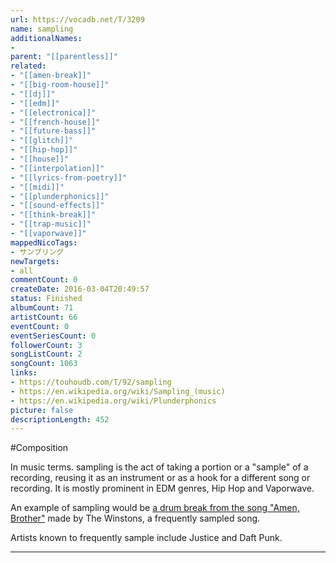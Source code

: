 ```yaml
---
url: https://vocadb.net/T/3209
name: sampling
additionalNames: 
- 
parent: "[[parentless]]"
related:
- "[[amen-break]]"
- "[[big-room-house]]"
- "[[dj]]"
- "[[edm]]"
- "[[electronica]]"
- "[[french-house]]"
- "[[future-bass]]"
- "[[glitch]]"
- "[[hip-hop]]"
- "[[house]]"
- "[[interpolation]]"
- "[[lyrics-from-poetry]]"
- "[[midi]]"
- "[[plunderphonics]]"
- "[[sound-effects]]"
- "[[think-break]]"
- "[[trap-music]]"
- "[[vaporwave]]"
mappedNicoTags:
- サンプリング
newTargets:
- all
commentCount: 0
createDate: 2016-03-04T20:49:57
status: Finished
albumCount: 71
artistCount: 66
eventCount: 0
eventSeriesCount: 0
followerCount: 3
songListCount: 2
songCount: 1063
links: 
- https://touhoudb.com/T/92/sampling
- https://en.wikipedia.org/wiki/Sampling_(music)
- https://en.wikipedia.org/wiki/Plunderphonics
picture: false
descriptionLength: 452
---
```


#Composition

In music terms. sampling is the act of taking a portion or a "sample" of a recording, reusing it as an instrument or as a hook for a different song or recording. It is mostly prominent in EDM genres, Hip Hop and Vaporwave.

An example of sampling would be [a drum break from the song "Amen, Brother"](https://vocadb.net/T/18/amen-break) made by The Winstons, a frequently sampled song.

Artists known to frequently sample include Justice and Daft Punk.

---

